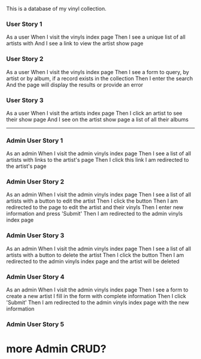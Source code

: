 This is a database of my vinyl collection.

### User Story 1

As a user
When I visit the vinyls index page
Then I see a unique list of all artists with
And I see a link to view the artist show page


### User Story 2

As a user
When I visit the vinyls index page
Then I see a form to query, by artist or by album, if a record exists in the collection
Then I enter the search
And the page will display the results or provide an error

### User Story 3

As a user
When I visit the artists index page
Then I click an artist to see their show page
And I see on the artist show page a list of all their albums

------------------------------------------------------------------------------------------

### Admin User Story 1

As an admin
When I visit the admin vinyls index page
Then I see a list of all artists with links to the artist's page
Then I click this link I am redirected to the artist's page

### Admin User Story 2

As an admin
When I visit the admin vinyls index page
Then I see a list of all artists with a button to edit the artist
Then I click the button
Then I am redirected to the page to edit the artist and their vinyls
Then I enter new information and press 'Submit'
Then I am redirected to the admin vinyls index page

### Admin User Story 3

As an admin
When I visit the admin vinyls index page
Then I see a list of all artists with a button to delete the artist
Then I click the button
Then I am redirected to the admin vinyls index page and the artist will be deleted

### Admin User Story 4

As an admin
When I visit the admin vinyls index page
Then I see a form to create a new artist
I fill in the form with complete information
Then I click 'Submit' 
Then I am redirected to the admin vinyls index page with the new information

### Admin User Story 5

# more Admin CRUD?